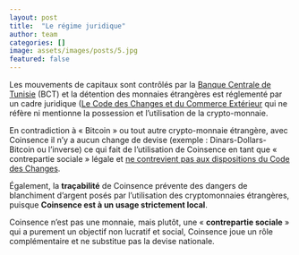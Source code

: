 ```yaml
---
layout: post
title:  "Le régime juridique"
author: team
categories: []
image: assets/images/posts/5.jpg
featured: false
---
```


Les mouvements de capitaux sont contrôlés par la [Banque Centrale de Tunisie](https://www.bct.gov.tn/bct/siteprod/index.jsp) (BCT) et la détention des monnaies étrangères est réglementé par un cadre juridique ([Le Code des Changes et du Commerce Extérieur](http://www.droit-afrique.com/upload/doc/tunisie/Tunisie-Code-2010-changes-et-commerce-exterieur.pdf) qui ne réfère ni mentionne la possession et l’utilisation de la crypto-monnaie.

En contradiction à « Bitcoin » ou tout autre crypto-monnaie étrangère, avec Coinsence il n’y  a aucun change de devise (exemple : Dinars-Dollars-Bitcoin ou l’inverse) ce qui fait de l’utilisation de Coinsence en tant que « contrepartie sociale » légale et <u>ne contrevient pas aux dispositions du Code des Changes</u>.

Également, la **traçabilité** de Coinsence  prévente des dangers de blanchiment d’argent posés par l’utilisation des cryptomonnaies étrangères, puisque **Coinsence est à un usage strictement local**.

Coinsence n’est pas une monnaie, mais plutôt, une « **contrepartie sociale** » qui a purement un objectif non lucratif et social, Coinsence joue un rôle complémentaire et ne substitue pas la devise nationale.
